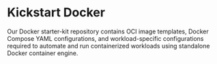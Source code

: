 # Kickstart Docker
Our Docker starter-kit repository contains OCI image templates, Docker Compose YAML configurations, and workload-specific configurations required to automate and run containerized workloads using standalone Docker container engine.
